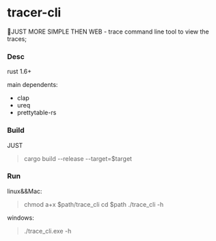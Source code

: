 # tracer-cli
:raised_eyebrow:JUST MORE SIMPLE THEN WEB -  trace command line tool to view the traces;


### Desc 
rust 1.6+

main dependents:
* clap
* ureq
* prettytable-rs


### Build 
JUST 

>cargo build --release --target=$target 

### Run 
linux&&Mac:
> chmod a+x $path/trace_cli
> cd $path 
> ./trace_cli -h


windows:
>./trace_cli.exe -h

